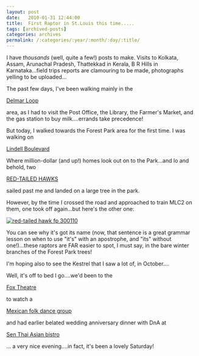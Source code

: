 ```yaml
---
layout: post
date:	2010-01-31 12:44:00
title:  First Raptor in St.Louis this time.....
tags: [archived-posts]
categories: archives
permalink: /:categories/:year/:month/:day/:title/
---
```

I have *thousands* (well, quite a few!) posts to make. Visits to Kolkata, Assam, Arunachal Pradesh, Thattekkad in Kerala, B R Hills in Karnataka...field trips reports are clamouring to be made, photographs yelling to be uploaded...

The past few days, I've been walking mainly in the 

<a href="http://en.wikipedia.org/wiki/Delmar_Loop"> Delmar Loop </a> 

area, as I had to visit the Post Office, the Library, the Farmer's Market, and the gas station to buy milk....errands take precedence!

But today, I walked towards the Forest Park area for the first time. I was walking on 

<a href="http://www.roost.com/real-estate/street/MO/St.-Louis/Lindell-Blvd.html"> Lindell Boulevard </a>

Where million-dollar (and up!) homes look out on to the Park...and lo and behold, two

<a href="http://en.wikipedia.org/wiki/Red-tailed_Hawk"> RED-TAILED HAWKS </a>

sailed past me and landed on a large tree in the park.

However, by the time I crossed the road and approached to train MLC2 on them, one took off again...but here's the other one:



<a href="http://s967.photobucket.com/albums/ae160/pedoral/?action=view&current=IMG_1845.jpg" target="_blank"><img src="http://i967.photobucket.com/albums/ae160/pedoral/IMG_1845.jpg" border="0" alt="red-tailed hawk fp 300110"></a>


You can see why it's got its name (now, that sentence is a great grammar lesson on when to use "it's" with an apostrophe, and "its" without one!)...these raptors are FAR easier to spot, I must say, in the bare winter branches of the Forest Park trees!

I'm hoping also to see the Kestrel that I saw a lot of, in October....

Well, it's off to bed I go....we'd been to the

<a href="http://www.fabulousfox.com/"> Fox Theatre </a> 

to watch a 

<a href="http://www.westendword.com/NC/0/1394.html"> Mexican folk dance group </a>

 and had earlier belated wedding anniversary dinner with DnA at

<a href="http://www.senthaibistro.com/"> Sen Thai Asian bistro </a>

... a very nice evening....in fact, it's been a lovely Saturday!
